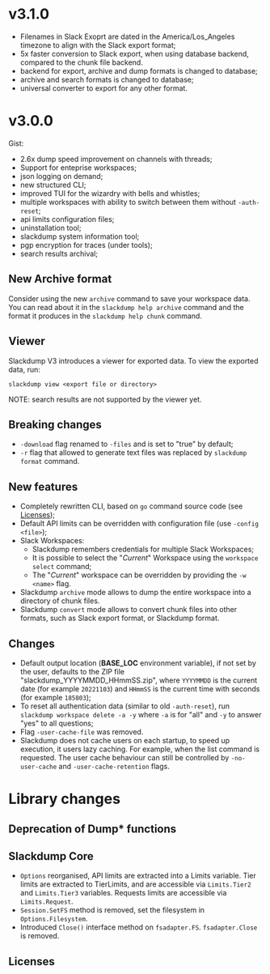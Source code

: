 # v3.1.0

- Filenames in Slack Exoprt are dated in the America/Los_Angeles timezone to
  align with the Slack export format;
- 5x faster conversion to Slack export, when using database backend, compared to
  the chunk file backend.
- backend for export, archive and dump formats is changed to database;
- archive and search formats is changed to database;
- universal converter to export for any other format.

# v3.0.0

Gist:
- 2.6x dump speed improvement on channels with threads;
- Support for enteprise workspaces;
- json logging on demand;
- new structured CLI;
- improved TUI for the wizardry with bells and whistles;
- multiple workspaces with ability to switch between them without `-auth-reset`;
- api limits configuration files;
- uninstallation tool;
- slackdump system information tool;
- pgp encryption for traces (under tools);
- search results archival;

## New Archive format

Consider using the new `archive` command to save your workspace data.  You can read about
it in the `slackdump help archive` command and the format it produces in the
`slackdump help chunk` command.

## Viewer

Slackdump V3 introduces a viewer for exported data.  To view the exported data, run:
```
slackdump view <export file or directory>
```

NOTE: search results are not supported by the viewer yet.


## Breaking changes

- `-download` flag renamed to `-files` and is set to "true" by default;
- `-r` flag that allowed to generate text files was replaced by
  `slackdump format` command.

## New features

- Completely rewritten CLI, based on `go` command source code (see
  [Licenses][1]);
- Default API limits can be overridden with configuration file (use
  `-config <file>`);
- Slack Workspaces:
    - Slackdump remembers credentials for multiple Slack Workspaces;
    - It is possible to select the "_Current_" Workspace using the
      `workspace select` command;
    - The "_Current_" workspace can be overridden by providing the `-w <name>`
      flag.
- Slackdump `archive` mode allows to dump the entire workspace into a directory
  of chunk files.
- Slackdump `convert` mode allows to convert chunk files into other formats,
  such as Slack export format, or Slackdump format.

## Changes

- Default output location (**BASE_LOC** environment variable), if not set by the
  user, defaults to the ZIP file "slackdump_YYYYMMDD_HHmmSS.zip", where
  `YYYYMMDD` is the current date (for example `20221103`) and `HHmmSS` is the
  current time with seconds (for example `185803`);
- To reset all authentication data (similar to old `-auth-reset`), run
  `slackdump workspace delete -a -y` where `-a` is for "all" and `-y` to
  answer "yes" to all questions;
- Flag `-user-cache-file` was removed.
- Slackdump does not cache users on each startup, to speed up execution, it
  users lazy caching. For example, when the list command is requested.  The
  user cache behaviour can still be controlled by `-no-user-cache` and
  `-user-cache-retention` flags.


# Library changes

## Deprecation of Dump* functions

## Slackdump Core

- `Options` reorganised, API limits are extracted into a Limits variable. Tier
  limits are extracted to TierLimits, and are accessible via `Limits.Tier2` and
  `Limits.Tier3` variables. Requests limits are accessible via
  `Limits.Request`.
- `Session.SetFS` method is removed, set the filesystem in `Options.Filesystem`.
- Introduced `Close()` interface method on `fsadapter.FS`.  `fsadapter.Close` is
  removed.

## Licenses

[1]: #licenses
